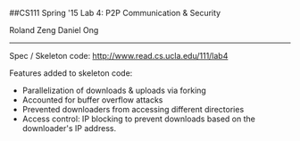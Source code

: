 ##CS111 Spring '15 Lab 4: P2P Communication &amp; Security 

Roland Zeng
Daniel Ong

-------------------------
Spec / Skeleton code: http://www.read.cs.ucla.edu/111/lab4

Features added to skeleton code:

- Parallelization of downloads & uploads via forking
- Accounted for buffer overflow attacks
- Prevented downloaders from accessing different directories
- Access control: IP blocking to prevent downloads based on the downloader's IP address.


